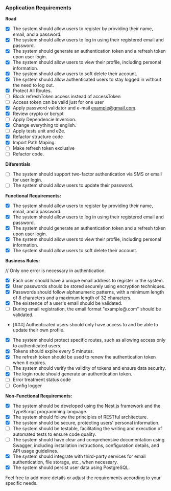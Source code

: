 ### Application Requirements

**Road**
- [X] The system should allow users to register by providing their name, email, and a password.
- [X] The system should allow users to log in using their registered email and password.
- [X] The system should generate an authentication token and a refresh token upon user login.
- [X] The system should allow users to view their profile, including personal information.
- [X] The system should allow users to soft delete their account.
- [X] The system should allow authenticated users to stay logged in without the need to log out.
- [X] Protect All Routes.
- [ ] Block refreshToken access instead of accessToken
- [ ] Access token can be valid just for one user
- [X] Apply password validator and e-mail example@gmail.com.
- [X] Review crypto or bcrypt
- [ ] Apply Dependencie Inversion.
- [X] Change everything to english.
- [ ] Apply tests unit and e2e.
- [X] Refactor structure code
- [X] Import Path Maping.
- [ ] Make refresh token exclusive
- [ ] Refactor code.

**Diferentials**
- [ ] The system should support two-factor authentication via SMS or email for user login.
- [ ] The system should allow users to update their password.

**Functional Requirements:**
- [X] The system should allow users to register by providing their name, email, and a password.
- [X] The system should allow users to log in using their registered email and password.
- [X] The system should generate an authentication token and a refresh token upon user login.
- [X] The system should allow users to view their profile, including personal information.
- [X] The system should allow users to soft delete their account.

**Business Rules:**

// Only one error is necessary in authentication.

- [X] Each user should have a unique email address to register in the system.
- [X] User passwords should be stored securely using encryption techniques.
- [X] Passwords should follow alphanumeric patterns, with a minimum length of 8 characters and a maximum length of 32 characters.
- [X] The existence of a user's email should be validated.
- [ ] During email registration, the email format "example@.com" should be validated.
- [###] Authenticated users should only have access to and be able to update their own profile.
- [X] The system should protect specific routes, such as allowing access only to authenticated users.
- [X] Tokens should expire every 5 minutes.
- [X] The refresh token should be used to renew the authentication token when it expires.
- [ ] The system should verify the validity of tokens and ensure data security.
- [X] The login route should generate an authentication token.
- [ ] Error treatment status code
- [ ] Config logger

**Non-Functional Requirements:**

- [X] The system should be developed using the Nest.js framework and the TypeScript programming language.
- [X] The system should follow the principles of RESTful architecture.
- [X] The system should be secure, protecting users' personal information.
- [ ] The system should be testable, facilitating the writing and execution of automated tests to ensure code quality.
- [ ] The system should have clear and comprehensive documentation using Swagger, including installation instructions, configuration details, and API usage guidelines.
- [X] The system should integrate with third-party services for email authentication, file storage, etc., when necessary.
- [X] The system should persist user data using PostgreSQL.

Feel free to add more details or adjust the requirements according to your specific needs.